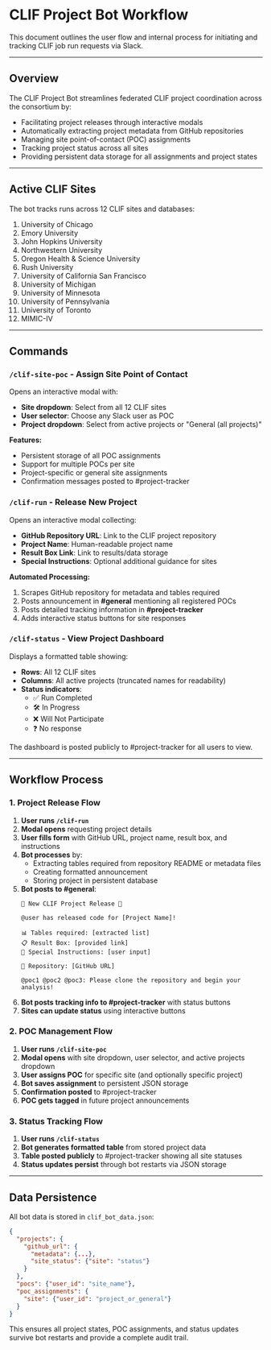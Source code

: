 # CLIF Project Bot Workflow

This document outlines the user flow and internal process for initiating and tracking CLIF job run requests via Slack.

---

## Overview

The CLIF Project Bot streamlines federated CLIF project coordination across the consortium by:
- Facilitating project releases through interactive modals
- Automatically extracting project metadata from GitHub repositories
- Managing site point-of-contact (POC) assignments
- Tracking project status across all sites
- Providing persistent data storage for all assignments and project states

---

## Active CLIF Sites

The bot tracks runs across 12 CLIF sites and databases:

1. University of Chicago
2. Emory University
3. John Hopkins University
4. Northwestern University
5. Oregon Health & Science University
6. Rush University
7. University of California San Francisco
8. University of Michigan
9. University of Minnesota
10. University of Pennsylvania
11. University of Toronto
12. MIMIC-IV

---

## Commands

### `/clif-site-poc` - Assign Site Point of Contact

Opens an interactive modal with:
- **Site dropdown**: Select from all 12 CLIF sites
- **User selector**: Choose any Slack user as POC
- **Project dropdown**: Select from active projects or "General (all projects)"

**Features:**
- Persistent storage of all POC assignments
- Support for multiple POCs per site
- Project-specific or general site assignments
- Confirmation messages posted to #project-tracker

### `/clif-run` - Release New Project

Opens an interactive modal collecting:
- **GitHub Repository URL**: Link to the CLIF project repository
- **Project Name**: Human-readable project name
- **Result Box Link**: Link to results/data storage
- **Special Instructions**: Optional additional guidance for sites

**Automated Processing:**
1. Scrapes GitHub repository for metadata and tables required
2. Posts announcement in **#general** mentioning all registered POCs
3. Posts detailed tracking information in **#project-tracker**
4. Adds interactive status buttons for site responses

### `/clif-status` - View Project Dashboard

Displays a formatted table showing:
- **Rows**: All 12 CLIF sites
- **Columns**: All active projects (truncated names for readability)
- **Status indicators**:
  - ✅ Run Completed
  - 🛠 In Progress  
  - ❌ Will Not Participate
  - ❓ No response

The dashboard is posted publicly to #project-tracker for all users to view.

---

## Workflow Process

### 1. Project Release Flow

1. **User runs `/clif-run`**
2. **Modal opens** requesting project details
3. **User fills form** with GitHub URL, project name, result box, and instructions
4. **Bot processes** by:
   - Extracting tables required from repository README or metadata files
   - Creating formatted announcement
   - Storing project in persistent database
5. **Bot posts to #general**:
   ```
   🚀 New CLIF Project Release 🚀
   
   @user has released code for [Project Name]!
   
   📊 Tables required: [extracted list]
   📋 Result Box: [provided link] 
   🔧 Special Instructions: [user input]
   
   🔗 Repository: [GitHub URL]
   
   @poc1 @poc2 @poc3: Please clone the repository and begin your analysis!
   ```
6. **Bot posts tracking info to #project-tracker** with status buttons
7. **Sites can update status** using interactive buttons

### 2. POC Management Flow

1. **User runs `/clif-site-poc`**
2. **Modal opens** with site dropdown, user selector, and active projects dropdown
3. **User assigns POC** for specific site (and optionally specific project)
4. **Bot saves assignment** to persistent JSON storage
5. **Confirmation posted** to #project-tracker
6. **POC gets tagged** in future project announcements

### 3. Status Tracking Flow

1. **User runs `/clif-status`**  
2. **Bot generates formatted table** from stored project data
3. **Table posted publicly** to #project-tracker showing all site statuses
4. **Status updates persist** through bot restarts via JSON storage

---

## Data Persistence

All bot data is stored in `clif_bot_data.json`:

```json
{
  "projects": {
    "github_url": {
      "metadata": {...},
      "site_status": {"site": "status"}
    }
  },
  "pocs": {"user_id": "site_name"},
  "poc_assignments": {
    "site": {"user_id": "project_or_general"}
  }
}
```

This ensures all project states, POC assignments, and status updates survive bot restarts and provide a complete audit trail.



